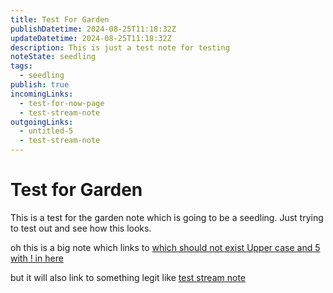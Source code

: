 ```yaml
---
title: Test For Garden
publishDatetime: 2024-08-25T11:18:32Z
updateDatetime: 2024-08-25T11:18:32Z
description: This is just a test note for testing
noteState: seedling
tags:
  - seedling
publish: true
incomingLinks:
  - test-for-now-page
  - test-stream-note
outgoingLinks:
  - untitled-5
  - test-stream-note
---
```


# Test for Garden

This is a test for the garden note which is going to be a seedling. Just trying to test out and see how this looks.

oh this is a big note which links to [which should not exist Upper case and 5 with ! in here](/unpublished)

but it will also link to something legit like [test stream note](test-stream-note)
